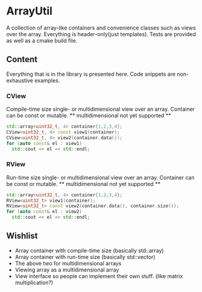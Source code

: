 # ArrayUtil
A collection of array-like containers and convenience classes such as views over the array. Everything is header-only(just templates). Tests are provided as well as a cmake build file.


## Content
Everything that is in the library is presented here. Code snippets are non-exhaustive examples.

### CView
Compile-time size single- or multidimensional view over an array. Container can be const or mutable.
** multidimensional not yet supported **
```c++
std::array<uint32_t, 4> container{1,2,3,4};
CView<uint32_t, 4> const view1(container);
CView<uint32_t, 4> view2(container.data());
for (auto const& el : view1)
  std::cout << el << std::endl;
```

### RView
Run-time size single- or multidimensional view over an array. Container can be const or mutable.
** multidimensional not yet supported **
```c++
std::array<uint32_t, 4> container{1,2,3,4};
RView<uint32_t> view1(container);
RView<uint32_t> const view2(container.data(), container.size());
for (auto const& el : view2)
  std::cout << el << std::endl;
```

## Wishlist
- Array container with compile-time size (basically std::array)
- Array container with run-time size (basically std::vector)
- The above two for multidimensional arrays
- Viewing array as a multidimensional array
- View interface so people can implement their own stuff. (like matrix multiplication?)
